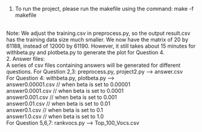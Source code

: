 1. To run the project, please run the makefile using the command:
make -f makefile</br>
</br>
Note: We adjust the training.csv in preprocess.py, so the output result.csv has the training data size much smaller. We now have the matrix of 20 by 61188, instead of 12000 by 61190.
However, it still takes about 15 minutes for withbeta.py and plotbeta.py 
to generate the plot for Question 4.
</br>
2. Answer files:</br>
A series of csv files containing answers will be generated for different questions.
For Question 2,3:	preprocess.py, project2.py --> answer.csv</br>
For Question 4:		withbeta.py, plotbeta.py  --> </br>
					answer0.00001.csv // when beta is set to 0.00001</br>
					answer0.0001.csv  // when beta is set to 0.0001</br>
					answer0.001.csv   // when beta is set to 0.001</br>
					answer0.01.csv    // when beta is set to 0.01</br>
					answer0.1.csv     // when beta is set to 0.1</br>
					answer1.0.csv     // when beta is set to 1.0</br>
For Question 5,6,7:	rankvocs.py  --> Top_100_Vocs.csv</br>





